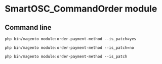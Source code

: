 # SmartOSC_CommandOrder module

## Command line

    php bin/magento module:order-payment-method --is_patch=yes
    
    php bin/magento module:order-payment-method --is_patch=no

    php bin/magento module:order-payment-method --is_patch
